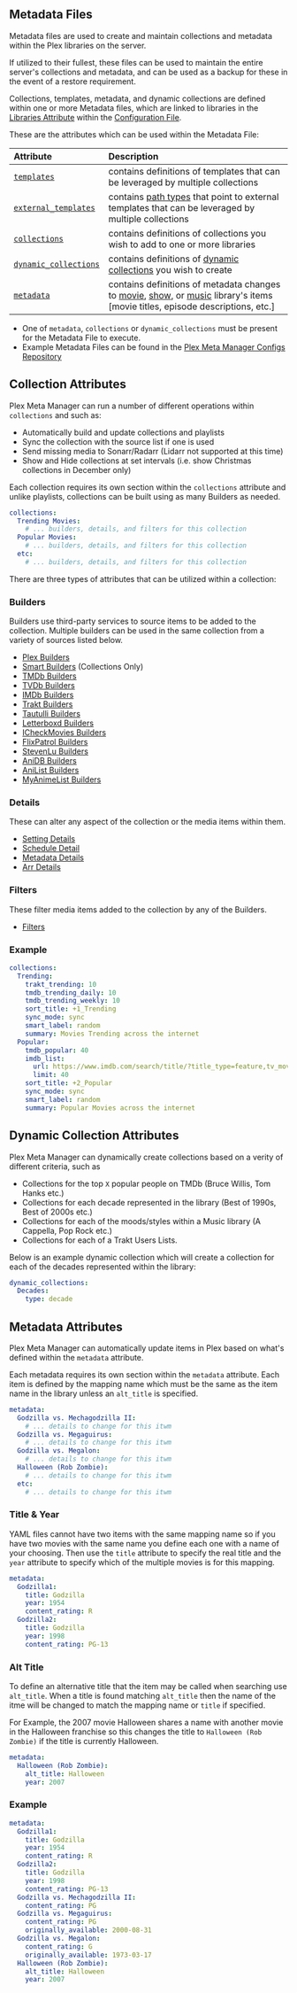 ## Metadata Files

Metadata files are used to create and maintain collections and metadata within the Plex libraries on the server.

If utilized to their fullest, these files can be used to maintain the entire server's collections and metadata, and can be used as a backup for these in the event of a restore requirement.

Collections, templates, metadata, and dynamic collections are defined within one or more Metadata files, which are linked to libraries in the [Libraries Attribute](../config/libraries.md#metadata-path) within the [Configuration File](../config/configuration.md).

These are the attributes which can be used within the Metadata File:

| Attribute                                               | Description                                                                                                                                                                       |
|:--------------------------------------------------------|:----------------------------------------------------------------------------------------------------------------------------------------------------------------------------------|
| [`templates`](templates)                                | contains definitions of templates that can be leveraged by multiple collections                                                                                                   |
| [`external_templates`](templates.md#external-templates) | contains [path types](../config/paths) that point to external templates that can be leveraged by multiple collections                                                             |
| [`collections`](#collection-attributes)                 | contains definitions of collections you wish to add to one or more libraries                                                                                                      |
| [`dynamic_collections`](#dynamic-collection-attributes) | contains definitions of [dynamic collections](dynamic) you wish to create                                                                                                         |
| [`metadata`](#metadata-attributes)                      | contains definitions of metadata changes to [movie](metadata/movie), [show](metadata/show), or [music](metadata/music) library's items [movie titles, episode descriptions, etc.] |

* One of `metadata`, `collections` or `dynamic_collections` must be present for the Metadata File to execute.
* Example Metadata Files can be found in the [Plex Meta Manager Configs Repository](https://github.com/meisnate12/Plex-Meta-Manager-Configs/tree/master/PMM)

## Collection Attributes

Plex Meta Manager can run a number of different operations within `collections` and such as:

* Automatically build and update collections and playlists
* Sync the collection with the source list if one is used
* Send missing media to Sonarr/Radarr (Lidarr not supported at this time)
* Show and Hide collections at set intervals (i.e. show Christmas collections in December only)

Each collection requires its own section within the `collections` attribute and unlike playlists, collections can be built using as many Builders as needed.

```yaml
collections:
  Trending Movies:
    # ... builders, details, and filters for this collection
  Popular Movies:
    # ... builders, details, and filters for this collection
  etc:
    # ... builders, details, and filters for this collection
```

There are three types of attributes that can be utilized within a collection:

### Builders

Builders use third-party services to source items to be added to the collection. Multiple builders can be used in the same collection from a variety of sources listed below.

* [Plex Builders](builders/plex)
* [Smart Builders](builders/smart) (Collections Only)
* [TMDb Builders](builders/tmdb)
* [TVDb Builders](builders/tvdb)
* [IMDb Builders](builders/imdb)
* [Trakt Builders](builders/trakt)
* [Tautulli Builders](builders/tautulli)
* [Letterboxd Builders](builders/letterboxd)
* [ICheckMovies Builders](builders/icheckmovies)
* [FlixPatrol Builders](builders/flixpatrol)
* [StevenLu Builders](builders/stevenlu)
* [AniDB Builders](builders/anidb)
* [AniList Builders](builders/anilist)
* [MyAnimeList Builders](builders/myanimelist)

### Details

These can alter any aspect of the collection or the media items within them.

* [Setting Details](details/setting)
* [Schedule Detail](details/schedule)
* [Metadata Details](details/metadata)
* [Arr Details](details/arr)

### Filters

These filter media items added to the collection by any of the Builders.

* [Filters](filters)

### Example

```yaml
collections:
  Trending:
    trakt_trending: 10
    tmdb_trending_daily: 10
    tmdb_trending_weekly: 10
    sort_title: +1_Trending
    sync_mode: sync
    smart_label: random
    summary: Movies Trending across the internet
  Popular:
    tmdb_popular: 40
    imdb_list:
      url: https://www.imdb.com/search/title/?title_type=feature,tv_movie,documentary,short
      limit: 40
    sort_title: +2_Popular
    sync_mode: sync
    smart_label: random
    summary: Popular Movies across the internet
```

## Dynamic Collection Attributes

Plex Meta Manager can dynamically create collections based on a verity of different criteria, such as

* Collections for the top `X` popular people on TMDb (Bruce Willis, Tom Hanks etc.)
* Collections for each decade represented in the library (Best of 1990s, Best of 2000s etc.)
* Collections for each of the moods/styles within a Music library (A Cappella, Pop Rock etc.)
* Collections for each of a Trakt Users Lists.

Below is an example dynamic collection which will create a collection for each of the decades represented within the library:

```yaml
dynamic_collections:
  Decades:
    type: decade
```

## Metadata Attributes

Plex Meta Manager can automatically update items in Plex based on what's defined within the `metadata` attribute.

Each metadata requires its own section within the `metadata` attribute. Each item is defined by the mapping name which must be the same as the item name in the library unless an `alt_title` is specified.

```yaml
metadata:
  Godzilla vs. Mechagodzilla II:
    # ... details to change for this itwm
  Godzilla vs. Megaguirus:
    # ... details to change for this itwm
  Godzilla vs. Megalon:
    # ... details to change for this itwm
  Halloween (Rob Zombie):
    # ... details to change for this itwm
  etc:
    # ... details to change for this itwm
```

### Title & Year

YAML files cannot have two items with the same mapping name so if you have two movies with the same name you define each one with a name of your choosing. Then use the `title` attribute to specify the real title and the `year` attribute to specify which of the multiple movies is for this mapping.

```yaml
metadata:
  Godzilla1:
    title: Godzilla
    year: 1954
    content_rating: R
  Godzilla2:
    title: Godzilla
    year: 1998
    content_rating: PG-13
```

### Alt Title

To define an alternative title that the item may be called when searching use `alt_title`. When a title is found matching `alt_title` then the name of the itme will be changed to match the mapping name or `title` if specified.

For Example, the 2007 movie Halloween shares a name with another movie in the Halloween franchise so this changes the title to `Halloween (Rob Zombie)` if the title is currently Halloween.

```yaml
metadata:
  Halloween (Rob Zombie):
    alt_title: Halloween
    year: 2007
```

### Example

```yaml
metadata:
  Godzilla1:
    title: Godzilla
    year: 1954
    content_rating: R
  Godzilla2:
    title: Godzilla
    year: 1998
    content_rating: PG-13
  Godzilla vs. Mechagodzilla II:
    content_rating: PG
  Godzilla vs. Megaguirus:
    content_rating: PG
    originally_available: 2000-08-31
  Godzilla vs. Megalon:
    content_rating: G
    originally_available: 1973-03-17
  Halloween (Rob Zombie):
    alt_title: Halloween
    year: 2007
```



